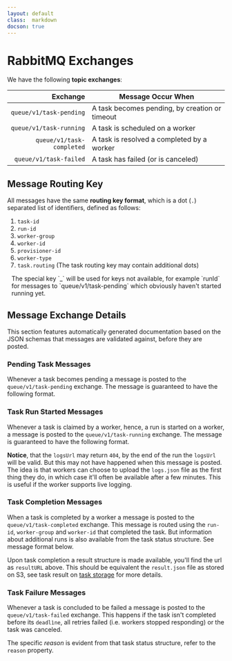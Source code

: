 ```yaml
---
layout: default
class:  markdown
docson: true
---
```


RabbitMQ Exchanges
==================

We have the following **topic exchanges**:

  Exchange                  | Message Occur When
  -------------------------:|-------------------------------------------------
  `queue/v1/task-pending`   | A task becomes pending, by creation or timeout
  `queue/v1/task-running`   | A task is scheduled on a worker
  `queue/v1/task-completed` | A task is resolved a completed by a worker
  `queue/v1/task-failed`    | A task has failed (or is canceled)


Message Routing Key
-------------------

All messages have the same **routing key format**, which is a dot (`.`)
separated list of identifiers, defined as follows:

  1. `task-id`
  2. `run-id` <i class="fa fa-asterisk" style="font-size: 80%;vertical-align: 30%; color: #999;"></i>
  3. `worker-group` <i class="fa fa-asterisk" style="font-size: 80%;vertical-align: 30%; color: #999;"></i>
  4. `worker-id` <i class="fa fa-asterisk" style="font-size: 80%;vertical-align: 30%; color: #999;"></i>
  5. `provisioner-id`
  6. `worker-type`
  7. `task.routing` (The task routing key may contain additional dots)

<div style="display: table;">
  <div style="display: table-cell;">
    <i class="fa fa-asterisk" style="font-size: 100%; padding: 5px; color: #999;"></i>
  </div>
  <div style="display: table-cell;">
    The special key `_` will be used for keys not available, for example
    `runId` for messages to `queue/v1/task-pending` which obviously haven't started running yet.
  </div>
</div>

Message Exchange Details
------------------------
This section features automatically generated documentation based on the JSON
schemas that messages are validated against, before they are posted.

### Pending Task Messages
Whenever a task becomes pending a message is posted to the `queue/v1/task-pending`
exchange. The message is guaranteed to have the following format.

<div data-render-schema="http://schemas.taskcluster.net/queue/v1/task-pending-message.json">
</div>


### Task Run Started Messages
Whenever a task is claimed by a worker, hence, a run is started on a worker,
a message is posted to the `queue/v1/task-running` exchange. The message is
guaranteed to have the following format.

<div data-render-schema="http://schemas.taskcluster.net/queue/v1/task-running-message.json">
</div>

**Notice**, that the `logsUrl` may return `404`, by the end of the run the
`logsUrl` will be valid. But this may not have happened when this message is posted.
The idea is that workers can choose to upload the `logs.json` file as the first
thing they do, in which case it'll often be available after a few minutes. This
is useful if the worker supports live logging.

### Task Completion Messages
When a task is completed by a worker a message is posted to the
`queue/v1/task-completed` exchange. This message is routed using the `run-id`,
`worker-group` and `worker-id` that completed the task. But information about
additional runs is also available from the task status structure. See message
format below.

<div data-render-schema="http://schemas.taskcluster.net/queue/v1/task-completed-message.json">
</div>

Upon task completion a result structure is made available, you'll find the url
as `resultURL` above. This should be equivalent the `result.json` file as stored
on S3, see task result on [task storage](task-storage.html) for more details.

### Task Failure Messages
Whenever a task is concluded to be failed a message is posted to the
`queue/v1/task-failed` exchange. This happens if the task isn't completed before
its `deadlìne`, all retries failed (i.e. workers stopped responding) or
the task was canceled.

The specific _reason_ is evident from that task status structure, refer to the
`reason` property.

<div data-render-schema="http://schemas.taskcluster.net/queue/v1/task-failed-message.json">
</div>
